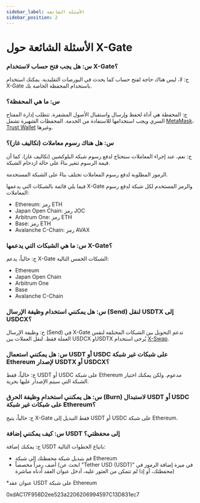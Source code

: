 ```yaml
---
sidebar_label: الأسئلة الشائعة
sidebar_position: 2
---
```


# الأسئلة الشائعة حول X-Gate

### س: هل يجب فتح حساب لاستخدام X-Gate؟

ج: لا، ليس هناك حاجة لفتح حساب كما يحدث في البورصات التقليدية. يمكنك استخدام X-Gate باستخدام المحفظة الخاصة بك.

### س: ما هي المحفظة؟

ج: المحفظة هي أداة لحفظ وإرسال واستقبال الأصول المشفرة. تتطلب إدارة المفتاح السري ويجب استخدامها للاستفادة من الخدمة. المحفظات الشهيرة تشمل [MetaMask](https://metamask.io/)، [Trust Wallet](https://trustwallet.com/) وغيرها.

### س: **هل هناك رسوم معاملات (تكاليف غاز)؟**

ج: نعم، عند إجراء المعاملات ستحتاج لدفع رسوم شبكة البلوكشين (تكاليف غاز). كما أن قيمة الرسوم تتغير بناءً على حالة ازدحام الشبكة.

الرموز المطلوبة لدفع رسوم المعاملات تختلف بناءً على الشبكة المستخدمة.

فيما يلي قائمة بالشبكات التي يدعمها X-Gate والرمز المستخدم لكل شبكة لدفع رسوم المعاملات:

- Ethereum: رمز ETH
- Japan Open Chain: رمز JOC
- Arbitrum One: رمز ETH
- Base: رمز ETH
- Avalanche C-Chain: رمز AVAX

### **س: ما هي الشبكات التي يدعمها X-Gate؟**

ج: حالياً، يدعم X-Gate الشبكات الخمس التالية:

- Ethereum
- Japan Open Chain
- Arbitrum One
- Base
- Avalanche C-Chain

### **س: هل يمكنني استخدام وظيفة الإرسال (Send) لنقل USDTX إلى USDCX؟**

ج: وظيفة الإرسال (Send) في X-Gate تدعم التحويل بين الشبكات المختلفة لنفس العملة فقط. لنقل العملات بين USDCX وUSDTX يُرجى استخدام [X-Swap](https://x-swap.org).

### **س: هل يمكنني استعمال USDT أو USDC على شبكات غير شبكة Ethereum لإصدار USDTX أو USDCX؟**

ج: حالياً، فقط USDT أو USDC على شبكة Ethereum مدعوم. ولكن يمكنك اختيار الشبكة التي سيتم الإصدار عليها بحرية.

### **س: هل يمكنني استخدام وظيفة الحرق (Burn) لاستبدال USDT أو USDC على شبكات غير شبكة Ethereum؟**

ج: حالياً، يتيح X-Gate فقط التبديل إلى USDT أو USDC على شبكة Ethereum.

### **س: كيف يمكنني إضافة USDT إلى محفظتي؟**

ج: يمكنك إضافة USDT باتباع الخطوات التالية:
- قم بتبديل شبكة محفظتك إلى شبكة Ethereum
- أضف رمزاً مخصصاً
(ابحث عن "Tether USD (USDT)" في ميزة إضافة الرموز في محفظتك، أو إذا لم تتمكن من العثور عليه، أدخل عنوان العقد أدناه مباشرة)

*عنوان عقد USDT على شبكة Ethereum

0xdAC17F958D2ee523a2206206994597C13D831ec7